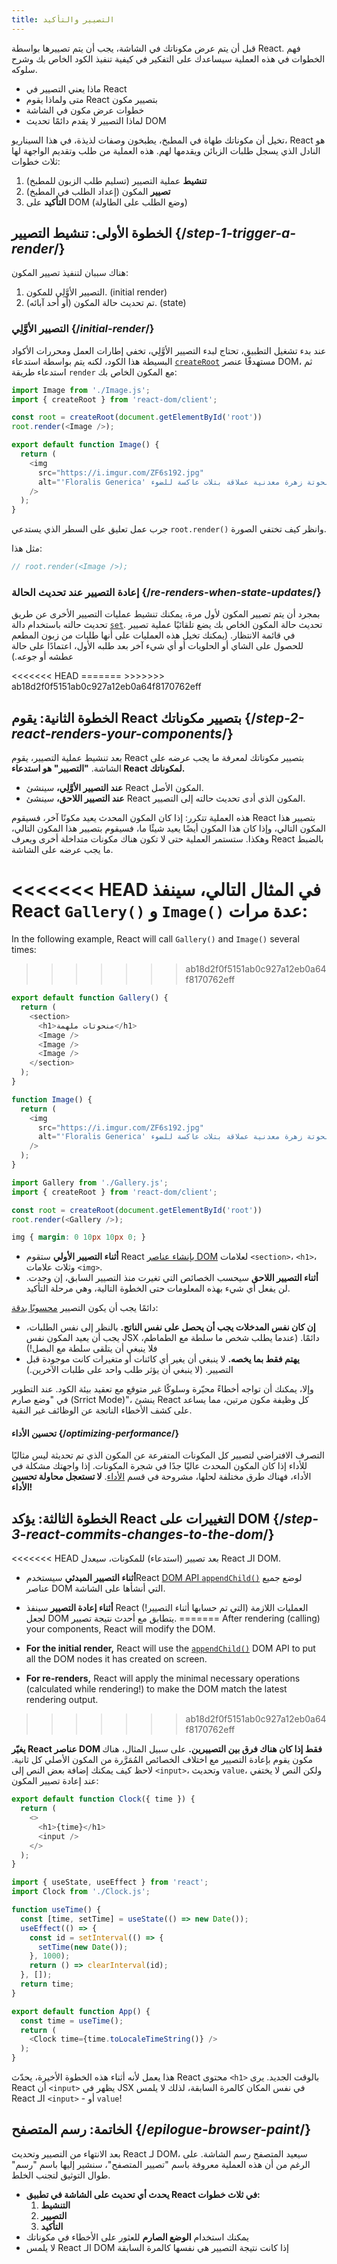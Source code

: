 ```yaml
---
title: التصيير والتأكيد
---
```


<Intro>

قبل أن يتم عرض مكوناتك في الشاشة، يجب أن يتم تصييرها بواسطة React. فهم الخطوات في هذه العملية سيساعدك على التفكير في كيفية تنفيذ الكود الخاص بك وشرح سلوكه.

</Intro>

<YouWillLearn>

* ماذا يعني التصيير في React
* متى ولماذا يقوم React بتصيير مكون
* خطوات عرض مكون في الشاشة
* لماذا التصيير لا يقدم دائمًا تحديث DOM

</YouWillLearn>

تخيل أن مكوناتك طهاة في المطبخ، يطبخون وصفات لذيذة، في هذا السيناريو، React هو النادل الذي يسجل طلبات الزبائن ويقدمها لهم. هذه العملية من طلب وتقديم الواجهة لها ثلاث خطوات:

1. **تنشيط** عملية التصيير (تسليم طلب الزبون للمطبخ)
2. **تصيير** المكون (إعداد الطلب في المطبخ)
3. **التأكيد** على DOM (وضع الطلب على الطاولة)

<IllustrationBlock sequential>
  <Illustration caption="تنشيط" alt="تمثل React دور خادم المطعم، تجلب الطلبات من المستخدمين وتوصلها إلى مطبخ المكونات" src="/images/docs/illustrations/i_render-and-commit1.png" />
  <Illustration catpion="تصيير" alt="يقدم الطاهي (بطاقة Card) مكون Card جديد لـ React" src="/images/docs/illustrations/i_render-and-commit2.png" />
  <Illustration caption="تأكيد" alt="يقدم React البطاقة للمستخدم على طاولته" src="/images/docs/illustrations/i_render-and-commit3.png" />
</IllustrationBlock>

## الخطوة الأولى: تنشيط التصيير {/*step-1-trigger-a-render*/}

هناك سببان لتنفيذ تصيير المكون:

1. التصيير الأوَّلِي للمكون. (initial render)
2. تم تحديث حالة المكون (أو أحد آبائه). (state)

### التصيير الأوَّلِي {/*initial-render*/}

عند بدء تشغيل التطبيق، تحتاج لبدء التصيير الأوَّلِي، تخفي إطارات العمل ومحررات الأكواد البسيطة هذا الكود، لكنه يتم بواسطة استدعاء [`createRoot`](/reference/react-dom/client/createRoot) مستهدفًا عنصر DOM، ثم استدعاء طريقة `render` مع المكون الخاص بك:

<Sandpack>

```js src/index.js active
import Image from './Image.js';
import { createRoot } from 'react-dom/client';

const root = createRoot(document.getElementById('root'))
root.render(<Image />);
```

```js src/Image.js
export default function Image() {
  return (
    <img
      src="https://i.imgur.com/ZF6s192.jpg"
      alt="'Floralis Generica' لإدواردو كاتالانو: منحوتة زهرة معدنية عملاقة بتلات عاكسة للضوء"
    />
  );
}
```

</Sandpack>

جرب عمل تعليق على السطر الذي يستدعي `root.render()` وانظر كيف تختفي الصورة. 

مثل هذا: 

```js
// root.render(<Image />);
```

### إعادة التصيير عند تحديث الحالة {/*re-renders-when-state-updates*/}

بمجرد أن يتم تصيير المكون لأول مرة، يمكنك تنشيط عمليات التصيير الأخرى عن طريق تحديث حالته باستخدام دالة [`set`](/reference/react/useState#setstate). تحديث حالة المكون الخاص بك يضع تلقائيًا عملية تصيير في قائمة الانتظار. (يمكنك تخيل هذه العمليات على أنها طلبات من زبون المطعم للحصول على الشاي أو الحلويات أو أي شيء آخر بعد طلبه الأول، اعتمادًا على حالة عطشه أو جوعه.)

<IllustrationBlock sequential>
<<<<<<< HEAD
  <Illustration caption="تحديث الحالة..." alt="React كخادم في مطعم، يقدم واجهة مستخدم بطاقة للمستخدم، ويمثل المستخدم بزبون مع مؤشر لرأسه. يعبر الزبون عن رغبته في الحصول على بطاقة وردية، وليس سوداء!" src="/images/docs/illustrations/i_rerender1.png" />
  <Illustration caption="...يؤدي إلى..." alt="يعود React إلى مطبخ المكونات ويخبر طاهي البطاقات أنه يحتاج إلى بطاقة وردية." src="/images/docs/illustrations/i_rerender2.png" />
  <Illustration caption="...تصيير!" alt="يعطي طاهي البطاقات React البطاقة الوردية." src="/images/docs/illustrations/i_rerender3.png" />
=======
  <Illustration caption="State update..." alt="React as a server in a restaurant, serving a Card UI to the user, represented as a patron with a cursor for their head. The patron expresses they want a pink card, not a black one!" src="/images/docs/illustrations/i_rerender1.png" />
  <Illustration caption="...triggers..." alt="React returns to the Component Kitchen and tells the Card Chef they need a pink Card." src="/images/docs/illustrations/i_rerender2.png" />
  <Illustration caption="...render!" alt="The Card Chef gives React the pink Card." src="/images/docs/illustrations/i_rerender3.png" />
>>>>>>> ab18d2f0f5151ab0c927a12eb0a64f8170762eff
</IllustrationBlock>

## الخطوة الثانية: يقوم React بتصيير مكوناتك {/*step-2-react-renders-your-components*/}

بعد تنشيط عملية التصيير، يقوم React بتصيير مكوناتك لمعرفة ما يجب عرضه على الشاشة. **"التصيير" هو استدعاء React لمكوناتك.**

* **عند التصيير الأوَّلِي،** سينشئ React المكون الأصل.
* **عند التصيير اللاحق،** سينشئ React المكون الذي أدى تحديث حالته إلى التصيير.

هذه العملية تتكرر: إذا كان المكون المحدث يعيد مكونًا آخر، فسيقوم React بتصيير هذا المكون التالي، وإذا كان هذا المكون أيضًا يعيد شيئًا ما، فسيقوم بتصيير هذا المكون التالي، وهكذا. ستستمر العملية حتى لا تكون هناك مكونات متداخلة أخرى ويعرف React بالضبط ما يجب عرضه على الشاشة.

<<<<<<< HEAD
في المثال التالي، سينفذ React `Gallery()` و `Image()` عدة مرات:
=======
In the following example, React will call `Gallery()` and `Image()` several times:
>>>>>>> ab18d2f0f5151ab0c927a12eb0a64f8170762eff

<Sandpack>

```js src/Gallery.js active
export default function Gallery() {
  return (
    <section>
      <h1>منحوتات ملهمة</h1>
      <Image />
      <Image />
      <Image />
    </section>
  );
}

function Image() {
  return (
    <img
      src="https://i.imgur.com/ZF6s192.jpg"
      alt="'Floralis Generica' لإدواردو كاتالانو: منحوتة زهرة معدنية عملاقة بتلات عاكسة للضوء"
    />
  );
}
```

```js src/index.js
import Gallery from './Gallery.js';
import { createRoot } from 'react-dom/client';

const root = createRoot(document.getElementById('root'))
root.render(<Gallery />);
```

```css
img { margin: 0 10px 10px 0; }
```

</Sandpack>

* **أثناء التصيير الأولي** ستقوم React [بإنشاء عناصر DOM](https://developer.mozilla.org/docs/Web/API/Document/createElement) لعلامات `<section>`، `<h1>`، وثلاث علامات `<img>`.
* **أثناء التصيير اللاحق** سيحسب الخصائص التي تغيرت منذ التصيير السابق، إن وجدت. لن يفعل أي شيء بهذه المعلومات حتى الخطوة التالية، وهي مرحلة التأكيد.

<Pitfall>

دائمًا يجب أن يكون التصيير [محسوبًا بدقة](/learn/keeping-components-pure):

* **إن كان نفس المدخلات يجب أن يحصل على نفس الناتج.** بالنظر إلى نفس الطلبات، يجب أن يعيد المكون نفس JSX دائمًا. (عندما يطلب شخص ما سلطة مع الطماطم، فلا ينبغي أن يتلقى سلطة مع البصل!)
* **يهتم فقط بما يخصه.** لا ينبغي أن يغير أي كائنات أو متغيرات كانت موجودة قبل التصيير. (لا ينبغي أن يؤثر طلب واحد على طلبات الآخرين.)

وإلا، يمكنك أن تواجه أخطاءً محيّرة وسلوكًا غير متوقع مع تعقيد بيئة الكود. عند التطوير في "وضع صارم (Srrict Mode)"، ينشئ React كل وظيفة مكون مرتين، مما يساعد على كشف الأخطاء الناتجة عن الوظائف غير النقية.

</Pitfall>

<DeepDive>

#### تحسين الأداء {/*optimizing-performance*/}

التصرف الافتراضي لتصيير كل المكونات المتفرعة عن المكون الذي تم تحديثة ليس مثاليًا للأداء إذا كان المكون المحدث عاليًا جدًا في شجرة المكونات. إذا واجهتك مشكلة في الأداء، فهناك طرق مختلفة لحلها، مشروحة في قسم [الأداء](https://reactjs.org/docs/optimizing-performance.html). **لا تستعجل محاولة تحسين الأداء!**

</DeepDive>

## الخطوة الثالثة: يؤكد React التغييرات على DOM {/*step-3-react-commits-changes-to-the-dom*/}

<<<<<<< HEAD
بعد تصيير (استدعاء) للمكونات، سيعدل React الـ DOM.

* **أثناء التصيير المبدئي** سيستخدمReact [DOM API `appendChild()`](https://developer.mozilla.org/docs/Web/API/Node/appendChild) لوضع جميع عناصر DOM التي أنشأها على الشاشة.
* **أثناء إعادة التصيير** سينفذ React العمليات اللازمة (التي تم حسابها أثناء التصيير!) لجعل DOM يتطابق مع أحدث نتيجة تصيير.
=======
After rendering (calling) your components, React will modify the DOM.

* **For the initial render,** React will use the [`appendChild()`](https://developer.mozilla.org/docs/Web/API/Node/appendChild) DOM API to put all the DOM nodes it has created on screen.
* **For re-renders,** React will apply the minimal necessary operations (calculated while rendering!) to make the DOM match the latest rendering output.
>>>>>>> ab18d2f0f5151ab0c927a12eb0a64f8170762eff

**يغيّر React عناصر DOM فقط إذا كان هناك فرق بين التصييرين.** على سبيل المثال، هناك مكون يقوم بإعادة التصيير مع اختلاف الخصائص المُمَرَّرة من المكون الأصلي كل ثانية. لاحظ كيف يمكنك إضافة بعض النص إلى `<input>`، وتحديث `value`، ولكن النص لا يختفي عند إعادة تصيير المكون:

<Sandpack>

```js src/Clock.js active
export default function Clock({ time }) {
  return (
    <>
      <h1>{time}</h1>
      <input />
    </>
  );
}
```

```js src/App.js hidden
import { useState, useEffect } from 'react';
import Clock from './Clock.js';

function useTime() {
  const [time, setTime] = useState(() => new Date());
  useEffect(() => {
    const id = setInterval(() => {
      setTime(new Date());
    }, 1000);
    return () => clearInterval(id);
  }, []);
  return time;
}

export default function App() {
  const time = useTime();
  return (
    <Clock time={time.toLocaleTimeString()} />
  );
}
```

</Sandpack>

هذا يعمل لأنه أثناء هذه الخطوة الأخيرة، يحدّث React محتوى `<h1>` بالوقت الجديد. يرى React أن `<input>` يظهر في JSX في نفس المكان كالمرة السابقة، لذلك لا يلمس React الـ `<input>` - أو `value`!

## الخاتمة: رسم المتصفح {/*epilogue-browser-paint*/}

بعد الانتهاء من التصيير وتحديث React لـ DOM، سيعيد المتصفح رسم الشاشة. على الرغم من أن هذه العملية معروفة باسم "تصيير المتصفح"، سنشير إليها باسم "رسم" طوال التوثيق لتجنب الخلط.

<Illustration alt="رسم المتصفح: لا يزال حيًَا مع عنصر البطاقة'." src="/images/docs/illustrations/i_browser-paint.png" />

<Recap>

* **يحدث أي تحديث على الشاشة في تطبيق React في ثلاث خطوات:**
  1. **التنشيط**
  2. **التصيير**
  3. **التأكيد**
* يمكنك استخدام **الوضع الصارم** للعثور على الأخطاء في مكوناتك
* لا يلمس React الـ DOM إذا كانت نتيجة التصيير هي نفسها كالمرة السابقة

</Recap>

